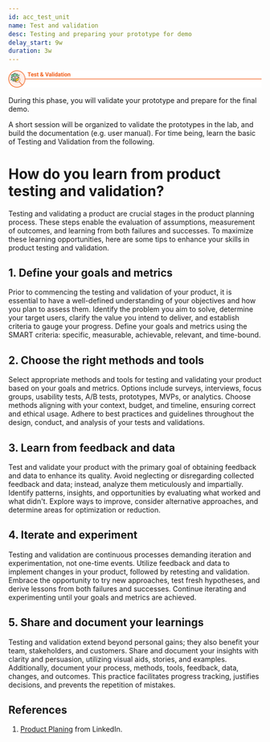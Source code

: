 ```yaml
---
id: acc_test_unit
name: Test and validation
desc: Testing and preparing your prototype for demo
delay_start: 9w
duration: 3w
---
```

![test and validation](test.svg)

During this phase, you will validate your prototype and prepare for the final demo.

A short session will be organized to validate the prototypes in the lab, and build the documentation (e.g. user manual). For time being, learn the basic of Testing and Validation from the following.

# How do you learn from product testing and validation?
Testing and validating a product are crucial stages in the product planning process. These steps enable the evaluation of assumptions, measurement of outcomes, and learning from both failures and successes. To maximize these learning opportunities, here are some tips to enhance your skills in product testing and validation.

## 1. Define your goals and metrics
Prior to commencing the testing and validation of your product, it is essential to have a well-defined understanding of your objectives and how you plan to assess them. Identify the problem you aim to solve, determine your target users, clarify the value you intend to deliver, and establish criteria to gauge your progress. Define your goals and metrics using the SMART criteria: specific, measurable, achievable, relevant, and time-bound.

## 2. Choose the right methods and tools
Select appropriate methods and tools for testing and validating your product based on your goals and metrics. Options include surveys, interviews, focus groups, usability tests, A/B tests, prototypes, MVPs, or analytics. Choose methods aligning with your context, budget, and timeline, ensuring correct and ethical usage. Adhere to best practices and guidelines throughout the design, conduct, and analysis of your tests and validations.

## 3. Learn from feedback and data
Test and validate your product with the primary goal of obtaining feedback and data to enhance its quality. Avoid neglecting or disregarding collected feedback and data; instead, analyze them meticulously and impartially. Identify patterns, insights, and opportunities by evaluating what worked and what didn't. Explore ways to improve, consider alternative approaches, and determine areas for optimization or reduction.

## 4. Iterate and experiment
Testing and validation are continuous processes demanding iteration and experimentation, not one-time events. Utilize feedback and data to implement changes in your product, followed by retesting and validation. Embrace the opportunity to try new approaches, test fresh hypotheses, and derive lessons from both failures and successes. Continue iterating and experimenting until your goals and metrics are achieved.

## 5. Share and document your learnings
Testing and validation extend beyond personal gains; they also benefit your team, stakeholders, and customers. Share and document your insights with clarity and persuasion, utilizing visual aids, stories, and examples. Additionally, document your process, methods, tools, feedback, data, changes, and outcomes. This practice facilitates progress tracking, justifies decisions, and prevents the repetition of mistakes.

## References
1. [Product Planing](https://www.linkedin.com/advice/0/how-do-you-learn-from-product-testing-validation) from LinkedIn.